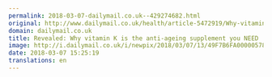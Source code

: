 ```yaml
---
permalink: 2018-03-07-dailymail.co.uk--429274682.html
original: http://www.dailymail.co.uk/health/article-5472919/Why-vitamin-K-anti-ageing-supplement-NEED.html?ITO=1490&ns_mchannel=rss&ns_campaign=1490
domain: dailymail.co.uk
title: Revealed: Why vitamin K is the anti-ageing supplement you NEED
image: http://i.dailymail.co.uk/i/newpix/2018/03/07/13/49F7B6FA00000578-0-image-a-28_1520429564943.jpg
date: 2018-03-07 15:25:19
translations: en
---
```


